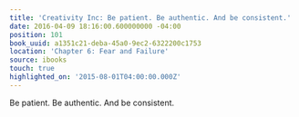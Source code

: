 ```yaml
---
title: 'Creativity Inc: Be patient. Be authentic. And be consistent.'
date: 2016-04-09 18:16:00.600000000 -04:00
position: 101
book_uuid: a1351c21-deba-45a0-9ec2-6322200c1753
location: 'Chapter 6: Fear and Failure'
source: ibooks
touch: true
highlighted_on: '2015-08-01T04:00:00.000Z'
---
```


Be patient. Be authentic. And be consistent.